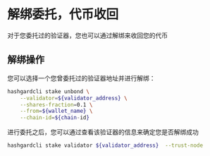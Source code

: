 # 解绑委托，代币收回
对于您委托过的验证器，您也可以通过解绑来收回您的代币

## 解绑操作
您可以选择一个您曾委托过的验证器地址并进行解绑：
```bash
hashgardcli stake unbond \
    --validator=${validator_address} \
    --shares-fraction=0.1 \
    --from=${wallet_name} \
    --chain-id=${chain-id}
```

进行委托之后，您可以通过查看该验证器的信息来确定您是否解绑成功
```bash
hashgardcli stake validator ${validator_address}  --trust-node
```

​	